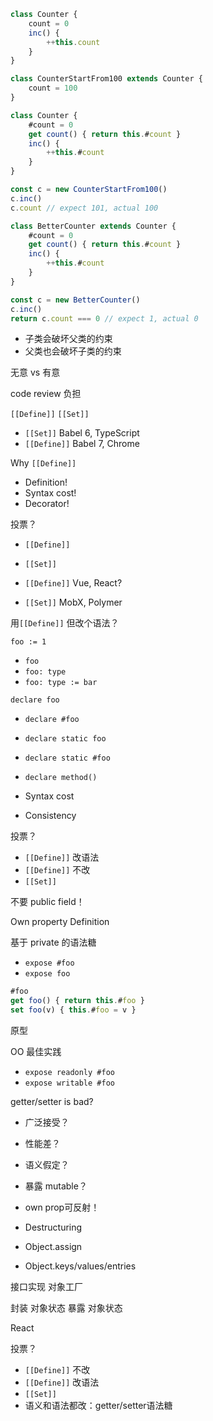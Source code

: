 ```js
class Counter {
	count = 0
	inc() {
		++this.count
	}
}
```

```js
class CounterStartFrom100 extends Counter {
	count = 100
}
```

```js
class Counter {
	#count = 0
	get count() { return this.#count }
	inc() {
		++this.#count
	}
}
```

```js
const c = new CounterStartFrom100()
c.inc()
c.count // expect 101, actual 100
```

```js
class BetterCounter extends Counter {
	#count = 0
	get count() { return this.#count }
	inc() {
		++this.#count
	}
}
```

```js
const c = new BetterCounter()
c.inc()
return c.count === 0 // expect 1, actual 0
```

- 子类会破坏父类的约束
- 父类也会破坏子类的约束

无意 vs 有意

code review 负担

`[[Define]]`
`[[Set]]`

- `[[Set]]` Babel 6, TypeScript
- `[[Define]]` Babel 7, Chrome

Why `[[Define]]`

- Definition!
- Syntax cost!
- Decorator!

投票？

- `[[Define]]`
- `[[Set]]`

- `[[Define]]` Vue, React?
- `[[Set]]` MobX, Polymer

用`[[Define]]`
但改个语法？

`foo := 1`

- `foo`
- `foo: type`
- `foo: type := bar`

`declare foo`

- `declare #foo`
- `declare static foo`
- `declare static #foo`
- `declare method()`

- Syntax cost
- Consistency

投票？

- `[[Define]]` 改语法
- `[[Define]]` 不改
- `[[Set]]`

不要 public field！

Own property
Definition

基于 private 的语法糖

- `expose #foo`
- `expose foo`

```js
#foo
get foo() { return this.#foo }
set foo(v) { this.#foo = v }
```

原型

OO 最佳实践

- `expose readonly #foo`
- `expose writable #foo`

getter/setter is bad?

- 广泛接受？
- 性能差？
- 语义假定？
- 暴露 mutable？
- own prop可反射！

- Destructuring
- Object.assign
- Object.keys/values/entries

接口实现
对象工厂

封装 对象状态
暴露 对象状态

React

投票？

- `[[Define]]` 不改
- `[[Define]]` 改语法
- `[[Set]]`
- 语义和语法都改：getter/setter语法糖
